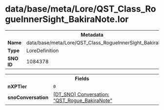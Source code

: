 <h1>data/base/meta/Lore/QST_Class_RogueInnerSight_BakiraNote.lor</h1><table><tr><th colspan="100%">Metadata</th></tr><tr><td><b>Name</b></td><td>data/base/meta/Lore/QST_Class_RogueInnerSight_BakiraNote.lor</td></tr><tr><td><b>Type</b></td><td>LoreDefinition</td></tr><tr><td><b>SNO ID</b></td><td>1084378</td></tr></table>

<table><tr><th colspan="100%">Fields</th></tr><tr><td><b>nXPTier</b></td><td><code>0</code></td></tr><tr><td><b>snoConversation</b></td><td><a href="..\Conversation\QST_Rogue_BakiraNote.cnv.md">[DT_SNO] Conversation: "QST_Rogue_BakiraNote"</a></td></tr></table>

